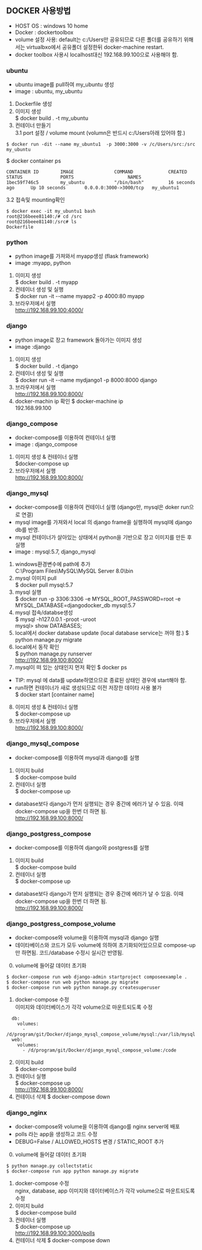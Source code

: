 ## DOCKER 사용방법
* HOST OS : windows 10 home
* Docker : dockertoolbox
* volume 설정 사용: default는 c:/Users만 공유되므로 다른 폴더를 공유하기 위해서는 virtualbxo에서 공유폴더 설정한뒤 docker-machine restart. 
* docker toolbox 사용시 localhost대신 192.168.99.100으로 사용해야 함. 
### ubuntu
* ubuntu image를 pull하여 my_ubuntu 생성
* image : ubuntu, my_ubuntu  
1. Dockerfile 생성  
2. 이미지 생성  
$ docker build . -t my_ubuntu
3. 컨테이너 만들기    
3.1 port 설정 / volume mount (volumn은 반드시 c:/Users아래 있어야 함.)    
```
$ docker run -dit --name my_ubuntu1  -p 3000:3000 -v /c/Users/src:/src my_ubuntu    
```

$ docker container ps    
```
CONTAINER ID        IMAGE               COMMAND             CREATED             STATUS              PORTS                    NAMES
1bec59f746c5        my_ubuntu           "/bin/bash"         16 seconds ago      Up 10 seconds       0.0.0.0:3000->3000/tcp   my_ubuntu1
```
3.2  접속및 mounting확인   
```
$ docker exec -it my_ubuntu1 bash
root@216beee81140:/# cd /src
root@216beee81140:/src# ls
Dockerfile
```
### python
* python image를 가져와서 myapp생성 (flask framework)
* image :myapp, python
1. 이미지 생성  
$ docker build . -t myapp  
2. 컨테이너 생성 및 실행  
$ docker run -it --name myapp2 -p 4000:80 myapp  
3. 브라우저에서 실행  
http://192.168.99.100:4000/  

### django
* python image로 장고 framework 돌아가는 이미지 생성 
* image :django
1. 이미지 생성  
$ docker build . -t django  
2. 컨테이너 생성 및 실행  
$ docker run -it --name mydjango1 -p 8000:8000 django  
3. 브라우저에서 실행  
http://192.168.99.100:8000/  
4. docker-machin ip 확인
$ docker-machine ip  
192.168.99.100


### django_compose
* docker-compose를 이용하여 컨테이너 실행
* image : django_compose
1. 이미지 생성 & 컨테이너 실행  
$docker-compose up   
2. 브라우저에서 실행  
http://192.168.99.100:8000/


### django_mysql
* docker-compose를 이용하여 컨테이너 실행 (django만, mysql은 doker run으로 연결) 
* mysql image를 가져와서 local 의 django frame을 실행하여 mysql에 django db를 반영. 
* mysql 컨테이너가 살아있는 상태에서  python을 기반으로 장고 이미지를 만든 후 실행 
* image : mysql:5.7, django_mysql   
1. windows환경변수에 path에 추가   
C:\Program Files\MySQL\MySQL Server 8.0\bin   
2. mysql 이미지 pull  
$ docker pull mysql:5.7   
3. mysql 실행   
$ docker run -p 3306:3306 -e MYSQL_ROOT_PASSWORD=root -e MYSQL_DATABASE=djangodocker_db mysql:5.7  
4. mysql 접속/databse생성    
$ mysql -h127.0.0.1 -proot -uroot  
mysql> show DATABASES;  
5. local에서 docker database update  (local database service는 꺼야 함.)
$ python manage.py migrate
6. local에서 동작 확인  
$ python manage.py runserver  
http://192.168.99.100:8000/   
7. mysql이 떠 있는 상태인지 먼저 확인
$ docker ps   
* TIP: mysql 에 data를 update하였으므로 종료된 상태인 경우에 start해야 함.   
* run하면 컨테이너가 새로 생성되므로 이전 저장한 데이타 사용 불가   
$ docker start [container name]   
8. 이미지 생성 & 컨테이너 실행    
$ docker-compose up  
9. 브라우저에서 실행  
http://192.168.99.100:8000/


### django_mysql_compose
* docker-compose를 이용하여 mysql과 django를 실행
1. 이미지 build   
$ docker-compose build
2. 컨테이너 실행  
$ docker-compose up
* database보다 django가 먼저 실행되는 경우 중간에 에러가 날 수 있음. 이때 docker-compose up을 한번 더 하면 됨.  
http://192.168.99.100:8000/  

### django_postgress_compose
* docker-compose를 이용하여 django와 postgress를 실행
1. 이미지 build   
$ docker-compose build
2. 컨테이너 실행   
$ docker-compose up
* database보다 django가 먼저 실행되는 경우 중간에 에러가 날 수 있음. 이때 docker-compose up을 한번 더 하면 됨.  
http://192.168.99.100:8000/  

### django_postgress_compose_volume
* docker-compose와 volume을 이용하여 mysql과 django 실행
* 데이타베이스와 코드가 모두 volume에 의하여 초기화되어있으므로 compose-up만 하면됨. 코드/database 수정시 실시간 반영됨. 
0. volume에 들어갈 데이터 초기화  
```
$ docker-compose run web django-admin startproject composeexample .
$ docker-compose run web python manage.py migrate
$ docker-compose run web python manage.py createsuperuser
```
1. docker-compose 수정  
이미지와 데이터베이스가 각각 volume으로 마운트되도록 수정 
```
  db:
    volumes:
      - /d/program/git/Docker/django_mysql_compose_volume/mysql:/var/lib/mysql
  web:
    volumes:
      - /d/program/git/Docker/django_mysql_compose_volume:/code
```
2. 이미지 build   
$ docker-compose build
3. 컨테이너 실행   
$ docker-compose up    
http://192.168.99.100:8000/    
4. 컨테이너 삭제
$ docker-compose down 

### django_nginx
* docker-compose와 volume을 이용하여 django를 nginx server에 배포
* polls 라는 app을 생성하고 코드 수정 
* DEBUG=False / ALLOWED_HOSTS 변경 / STATIC_ROOT 추가 
0. volume에 들어갈 데이터 초기화  
```
$ python manage.py collectstatic
$ docker-compose run app python manage.py migrate
```
1. docker-compose 수정  
nginx, database, app 이미지와 데이터베이스가 각각 volume으로 마운트되도록 수정 
2. 이미지 build   
$ docker-compose build
3. 컨테이너 실행   
$ docker-compose up    
http://192.168.99.100:3000/polls    
4. 컨테이너 삭제
$ docker-compose down 

